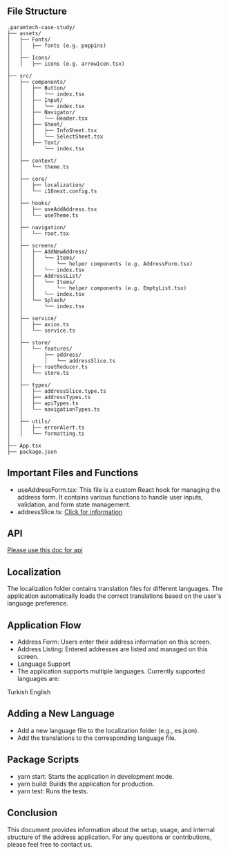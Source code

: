 ## File Structure

```plaintext
.paramtech-case-study/
├── assets/
│   ├── Fonts/
│   │   ├── fonts (e.g. poppins)
│   │
│   ├── Icons/
│   │   ├── icons (e.g. arrowIcon.tsx)
│
├── src/
│   ├── components/
│   │   ├── Button/
│   │   │   └── index.tsx
│   │   ├── Input/
│   │   │   └── index.tsx
│   │   ├── Navigator/
│   │   │   └── Header.tsx
│   │   ├── Sheet/
│   │   │   ├── InfoSheet.tsx
│   │   │   └── SelectSheet.tsx
│   │   ├── Text/
│   │       └── index.tsx
│   │
│   ├── context/
│   │   └── theme.ts
│   │
│   ├── core/
│   │   ├── localization/
│   │   └── i18next.config.ts
│   │
│   ├── hooks/
│   │   ├── useAddAddress.tsx
│   │   └── useTheme.ts
│   │
│   ├── navigation/
│   │   └── root.tsx
│   │
│   ├── screens/
│   │   ├── AddNewAddress/
│   │   │   └── Items/
│   │   │       └── helper components (e.g. AddressForm.tsx)
│   │   │   └── index.tsx
│   │   ├── AddressList/
│   │   │   └── Items/
│   │   │       └── helper components (e.g. EmptyList.tsx)
│   │   │   └── index.tsx
│   │   └── Splash/
│   │       └── index.tsx
│   │
│   ├── service/
│   │   ├── axios.ts
│   │   └── service.ts
│   │
│   ├── store/
│   │   └── features/
│   │       ├── address/
│   │       │   └── addressSlice.ts
│   │   ├── rootReducer.ts
│   │   └── store.ts
│   │
│   ├── types/
│   │   ├── addressSlice.type.ts
│   │   ├── addressTypes.ts
│   │   ├── apiTypes.ts
│   │   └── navigationTypes.ts
│   │
│   ├── utils/
│   │   ├── errorAlert.ts
│   │   └── formatting.ts
│
├── App.tsx
├── package.json
```

## Important Files and Functions

- useAddressForm.tsx: This file is a custom React hook for managing the address form. It contains various functions to
  handle user inputs, validation, and form state management.
- addressSlice.ts: [Click for information](src/store/store-usage.md)

## API

[Please use this doc for api](./src/service/use-api.md)

## Localization

The localization folder contains translation files for different languages. The application automatically loads the
correct translations based on the user's language preference.

## Application Flow

- Address Form: Users enter their address information on this screen.
- Address Listing: Entered addresses are listed and managed on this screen.
- Language Support
- The application supports multiple languages. Currently supported languages are:

Turkish
English

## Adding a New Language

- Add a new language file to the localization folder (e.g., es.json).
- Add the translations to the corresponding language file.

## Package Scripts

- yarn start: Starts the application in development mode.
- yarn build: Builds the application for production.
- yarn test: Runs the tests.

## Conclusion

This document provides information about the setup, usage, and internal structure of the address application. For any
questions or contributions, please feel free to contact us.
